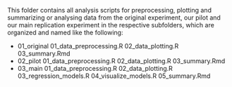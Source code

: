 This folder contains all analysis scripts for preprocessing, plotting and summarizing or analysing data from the original experiment, our pilot and our main replication experiment in the respective subfolders, which are organized and named like the following:
* 01_original
    01_data_preprocessing.R
    02_data_plotting.R
    03_summary.Rmd
* 02_pilot
    01_data_preprocessing.R
    02_data_plotting.R
    03_summary.Rmd
* 03_main
    01_data_preprocessing.R
    02_data_plotting.R
    03_regression_models.R
    04_visualize_models.R
    05_summary.Rmd
